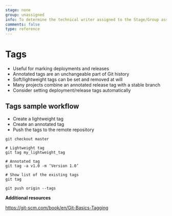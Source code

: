 ```yaml
---
stage: none
group: unassigned
info: To determine the technical writer assigned to the Stage/Group associated with this page, see https://about.gitlab.com/handbook/engineering/ux/technical-writing/#assignments
comments: false
type: reference
---
```


# Tags

- Useful for marking deployments and releases
- Annotated tags are an unchangeable part of Git history
- Soft/lightweight tags can be set and removed at will
- Many projects combine an annotated release tag with a stable branch
- Consider setting deployment/release tags automatically

## Tags sample workflow

- Create a lightweight tag
- Create an annotated tag
- Push the tags to the remote repository

```shell
git checkout master

# Lightweight tag
git tag my_lightweight_tag

# Annotated tag
git tag -a v1.0 -m ‘Version 1.0’

# Show list of the existing tags
git tag

git push origin --tags
```

**Additional resources**

<https://git-scm.com/book/en/Git-Basics-Tagging>

<!-- ## Troubleshooting

Include any troubleshooting steps that you can foresee. If you know beforehand what issues
one might have when setting this up, or when something is changed, or on upgrading, it's
important to describe those, too. Think of things that may go wrong and include them here.
This is important to minimize requests for support, and to avoid doc comments with
questions that you know someone might ask.

Each scenario can be a third-level heading, e.g. `### Getting error message X`.
If you have none to add when creating a doc, leave this section in place
but commented out to help encourage others to add to it in the future. -->
